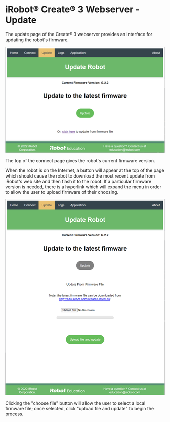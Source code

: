# iRobot® Create® 3 Webserver - Update
The update page of the Create® 3 webserver provides an interface for updating the robot's firmware.

![Picture of update page](data/update.png)

The top of the connect page gives the robot's current firmware version.

When the robot is on the Internet, a button will appear at the top of the page which should cause the robot to download the most recent update from iRobot's web site and then flash it to the robot.
If a particular firmware version is needed, there is a hyperlink which will expand the menu in order to allow the user to upload firmware of their choosing.

![Picture of expanded update page](data/update-expanded.png)

Clicking the "choose file" button will allow the user to select a local firmware file; once selected, click "upload file and update" to begin the process.

[^1]: All trademarks mentioned are the property of their respective owners.
